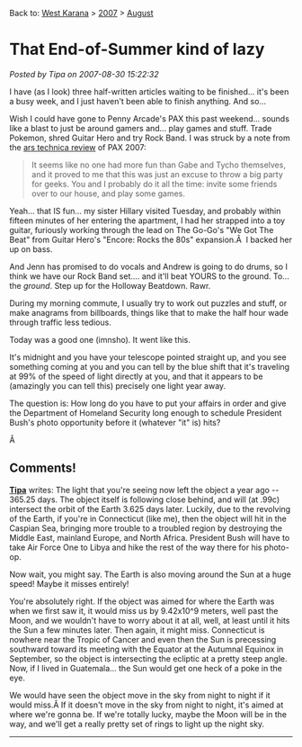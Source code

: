 Back to: [West Karana](/posts/westkarana.md) > [2007](/posts/2007/westkarana.md) > [August](./westkarana.md)
# That End-of-Summer kind of lazy

*Posted by Tipa on 2007-08-30 15:22:32*

I have (as I look) three half-written articles waiting to be finished... it's been a busy week, and I just haven't been able to finish anything. And so...

Wish I could have gone to Penny Arcade's PAX this past weekend... sounds like a blast to just be around gamers and... play games and stuff. Trade Pokemon, shred Guitar Hero and try Rock Band. I was struck by a note from the [ars technica review](http://arstechnica.com/articles/culture/pax-technica-looking-back-at-penny-arcade-expo-2007.ars/5) of PAX 2007:

> It seems like no one had more fun than Gabe and Tycho themselves, and it proved to me that this was just an excuse to throw a big party for geeks. You and I probably do it all the time: invite some friends over to our house, and play some games.


Yeah... that IS fun... my sister Hillary visited Tuesday, and probably within fifteen minutes of her entering the apartment, I had her strapped into a toy guitar, furiously working through the lead on The Go-Go's "We Got The Beat" from Guitar Hero's "Encore: Rocks the 80s" expansion.Â  I backed her up on bass.

And Jenn has promised to do vocals and Andrew is going to do drums, so I think we have our Rock Band set.... and it'll beat YOURS to the ground. To... the *ground*. Step up for the Holloway Beatdown. Rawr.

During my morning commute, I usually try to work out puzzles and stuff, or make anagrams from billboards, things like that to make the half hour wade through traffic less tedious.

Today was a good one (imnsho). It went like this.

It's midnight and you have your telescope pointed straight up, and you see something coming at you and you can tell by the blue shift that it's traveling at 99% of the speed of light directly at you, and that it appears to be (amazingly you can tell this) precisely one light year away.

The question is: How long do you have to put your affairs in order and give the Department of Homeland Security long enough to schedule President Bush's photo opportunity before it (whatever "it" is) hits?

Â 
## Comments!

**[Tipa](https://chasingdings.com)** writes: The light that you're seeing now left the object a year ago -- 365.25 days. The object itself is following close behind, and will (at .99c) intersect the orbit of the Earth 3.625 days later. Luckily, due to the revolving of the Earth, if you're in Connecticut (like me), then the object will hit in the Caspian Sea, bringing more trouble to a troubled region by destroying the Middle East, mainland Europe, and North Africa. President Bush will have to take Air Force One to Libya and hike the rest of the way there for his photo-op.

Now wait, you might say. The Earth is also moving around the Sun at a huge speed! Maybe it misses entirely!

You're absolutely right. If the object was aimed for where the Earth was when we first saw it, it would miss us by 9.42x10^9 meters, well past the Moon, and we wouldn't have to worry about it at all, well, at least until it hits the Sun a few minutes later. Then again, it might miss. Connecticut is nowhere near the Tropic of Cancer and even then the Sun is precessing southward toward its meeting with the Equator at the Autumnal Equinox in September, so the object is intersecting the ecliptic at a pretty steep angle. Now, if I lived in Guatemala... the Sun would get one heck of a poke in the eye.

We would have seen the object move in the sky from night to night if it would miss.Â If it doesn't move in the sky from night to night, it's aimed at where we're gonna be. If we're totally lucky, maybe the Moon will be in the way, and we'll get a really pretty set of rings to light up the night sky.

---

